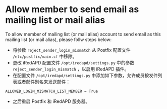 # Allow member to send email as mailing list or mail alias

To allow member of mailing list (or mail alias) account to send email as this
mailing list (or mail alias), please follw steps below:

* 将参数 `reject_sender_login_mismatch` 从 Postfix 配置文件 `/etc/postfix/main.cf` 中移除。
* 更改 iRedAPD 配置文件 `/opt/iredapd/settings.py` 中的参数 `reject_sender_login_mismatch` ，以启用 iRedAPD 插件。
* 在配置文件 `/opt/iredapd/settings.py` 中添加如下参数，允许成员按发件列表或者邮件别名来发送邮件：

```
ALLOWED_LOGIN_MISMATCH_LIST_MEMBER = True
```

* 之后重启 Postfix 和 iRedAPD 服务器。
